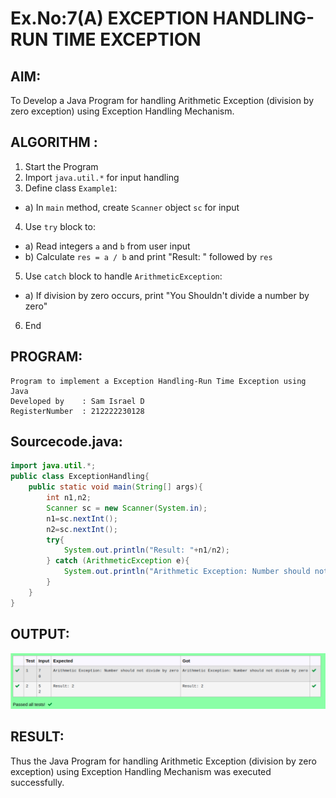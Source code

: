 # Ex.No:7(A)           EXCEPTION HANDLING-RUN TIME EXCEPTION
## AIM:
  To Develop a Java Program for handling Arithmetic Exception (division by zero exception) using Exception Handling Mechanism.

## ALGORITHM :
1.  Start the Program
2.	Import `java.util.*` for input handling
3.	Define class `Example1`:
-	a) In `main` method, create `Scanner` object `sc` for input
4.	Use `try` block to:
-	a) Read integers `a` and `b` from user input
-	b) Calculate `res = a / b` and print "Result: " followed by `res`
5.	Use `catch` block to handle `ArithmeticException`:
-	a) If division by zero occurs, print "You Shouldn't divide a number by zero"
6.	End







## PROGRAM:
 ```
Program to implement a Exception Handling-Run Time Exception using Java
Developed by    : Sam Israel D 
RegisterNumber  : 212222230128 
```

## Sourcecode.java:


```java
import java.util.*;
public class ExceptionHandling{
    public static void main(String[] args){
        int n1,n2;
        Scanner sc = new Scanner(System.in);
        n1=sc.nextInt();
        n2=sc.nextInt();
        try{
            System.out.println("Result: "+n1/n2);
        } catch (ArithmeticException e){
            System.out.println("Arithmetic Exception: Number should not divide by zero");
        }
    }
}
```




## OUTPUT:

![alt text](image-1.png)

## RESULT:
Thus the Java Program for handling Arithmetic Exception (division by zero exception) using Exception Handling Mechanism was executed successfully.

